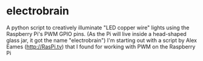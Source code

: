 # electrobrain
A python script to creatively illuminate "LED copper wire" lights using the Raspberry Pi's PWM GPIO pins. (As the Pi will live inside a head-shaped glass jar, it got the name "electrobrain")
	I'm starting out with a script by Alex Eames (http://RasPi.tv) that I found for working with PWM on the Raspberry Pi
